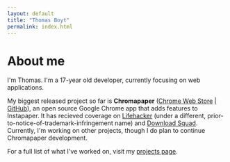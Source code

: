 ```yaml
---
layout: default
title: "Thomas Boyt"
permalink: index.html
---
```


# About me

I'm Thomas. I'm a 17-year old developer, currently focusing on web applications.

My biggest released project so far is **Chromapaper** ([Chrome Web Store](https://chrome.google.com/webstore/detail/lpjpjcgbkjefppoahpegfajifjdmcblb) | [GitHub](https://github.com/thomasboyt/Chromapaper)), an open source Google Chrome app that adds features to Instapaper. It has recieved coverage on [Lifehacker](http://lifehacker.com/#!5729430/instapaper-for-chrome-adds-offline-sync-to-your-long-articles) (under a different, prior-to-notice-of-trademark-infringement name) and [Download Squad](http://downloadsquad.switched.com/2011/01/10/chromapaper-unofficial-instapaper-app-for-google-chrome-allo/). Currently, I'm working on other projects, though I do plan to continue Chromapaper development.

For a full list of what I've worked on, visit my [projects page](projects.html).